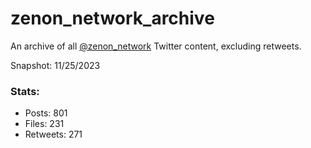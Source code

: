 # zenon_network_archive

An archive of all [@zenon_network](https://twitter.com/Zenon_Network) Twitter content, excluding retweets.

Snapshot: 11/25/2023

### Stats:

* Posts: 801
* Files: 231
* Retweets: 271